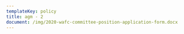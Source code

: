 ```yaml
---
templateKey: policy
title: agm - 2
document: /img/2020-wafc-committee-position-application-form.docx
---
```

